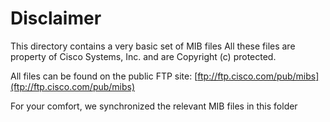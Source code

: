 # Disclaimer

This directory contains a very basic set of MIB files
All these files are property of Cisco Systems, Inc. and are Copyright (c) protected.

All files can be found on the public FTP site:
[ftp://ftp.cisco.com/pub/mibs](ftp://ftp.cisco.com/pub/mibs)

For your comfort, we synchronized the relevant MIB files in this folder
